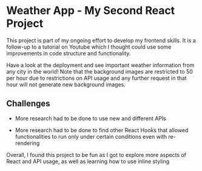 # Weather App - My Second React Project

This project is part of my ongoing effort to develop my frontend skills. It is a follow-up to a tutorial on Youtube which I thought could use some improvements in code structure and functionality.

Have a look at the deployment and see important weather information from any city in the world! Note that the background images are restricted to 50 per hour due to restrictions on API usage and any further request in that hour will not generate new background images.

## Challenges

- More research had to be done to use new and different APIs

- More research had to be done to find other React Hooks that allowed functionalities to run only under certain conditions even with re-rendering

Overall, I found this project to be fun as I got to explore more aspects of React and API usage, as well as learning how to use inline styling
